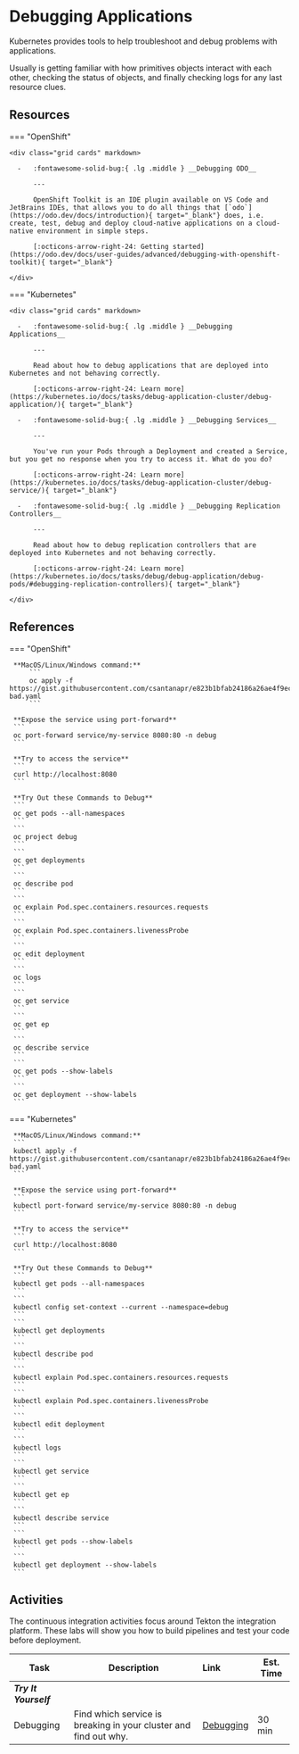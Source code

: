 # Debugging Applications

Kubernetes provides tools to help troubleshoot and debug problems with applications.

Usually is getting familiar with how primitives objects interact with each other, checking the status of objects, and finally checking logs for any last resource clues.

## Resources

=== "OpenShift"

    <div class="grid cards" markdown>

      -   :fontawesome-solid-bug:{ .lg .middle } __Debugging ODO__

          ---

          OpenShift Toolkit is an IDE plugin available on VS Code and JetBrains IDEs, that allows you to do all things that [`odo`](https://odo.dev/docs/introduction){ target="_blank"} does, i.e. create, test, debug and deploy cloud-native applications on a cloud-native environment in simple steps.

          [:octicons-arrow-right-24: Getting started](https://odo.dev/docs/user-guides/advanced/debugging-with-openshift-toolkit){ target="_blank"}

    </div>

=== "Kubernetes"

    <div class="grid cards" markdown>

      -   :fontawesome-solid-bug:{ .lg .middle } __Debugging Applications__

          ---

          Read about how to debug applications that are deployed into Kubernetes and not behaving correctly.

          [:octicons-arrow-right-24: Learn more](https://kubernetes.io/docs/tasks/debug-application-cluster/debug-application/){ target="_blank"}

      -   :fontawesome-solid-bug:{ .lg .middle } __Debugging Services__

          ---

          You've run your Pods through a Deployment and created a Service, but you get no response when you try to access it. What do you do?

          [:octicons-arrow-right-24: Learn more](https://kubernetes.io/docs/tasks/debug-application-cluster/debug-service/){ target="_blank"}

      -   :fontawesome-solid-bug:{ .lg .middle } __Debugging Replication Controllers__

          ---

          Read about how to debug replication controllers that are deployed into Kubernetes and not behaving correctly.

          [:octicons-arrow-right-24: Learn more](https://kubernetes.io/docs/tasks/debug/debug-application/debug-pods/#debugging-replication-controllers){ target="_blank"}

    </div>

## References

=== "OpenShift"

     **MacOS/Linux/Windows command:**
         ```
         oc apply -f https://gist.githubusercontent.com/csantanapr/e823b1bfab24186a26ae4f9ec1ff6091/raw/1e2a0cca964c7b54ce3df2fc3fbf33a232511877/debugk8s-bad.yaml
         ```

     **Expose the service using port-forward**
     ```
     oc port-forward service/my-service 8080:80 -n debug
     ```

     **Try to access the service**
     ```
     curl http://localhost:8080
     ```

     **Try Out these Commands to Debug**
     ```
     oc get pods --all-namespaces
     ```
     ```
     oc project debug
     ```
     ```
     oc get deployments
     ```
     ```
     oc describe pod
     ```
     ```
     oc explain Pod.spec.containers.resources.requests
     ```
     ```
     oc explain Pod.spec.containers.livenessProbe
     ```
     ```
     oc edit deployment
     ```
     ```
     oc logs
     ```
     ```
     oc get service
     ```
     ```
     oc get ep
     ```
     ```
     oc describe service
     ```
     ```
     oc get pods --show-labels
     ```
     ```
     oc get deployment --show-labels
     ```

=== "Kubernetes"

     **MacOS/Linux/Windows command:**
     ```
     kubectl apply -f https://gist.githubusercontent.com/csantanapr/e823b1bfab24186a26ae4f9ec1ff6091/raw/1e2a0cca964c7b54ce3df2fc3fbf33a232511877/debugk8s-bad.yaml
     ```

     **Expose the service using port-forward**
     ```
     kubectl port-forward service/my-service 8080:80 -n debug
     ```

     **Try to access the service**
     ```
     curl http://localhost:8080
     ```

     **Try Out these Commands to Debug**
     ```
     kubectl get pods --all-namespaces
     ```
     ```
     kubectl config set-context --current --namespace=debug
     ```
     ```
     kubectl get deployments
     ```
     ```
     kubectl describe pod
     ```
     ```
     kubectl explain Pod.spec.containers.resources.requests
     ```
     ```
     kubectl explain Pod.spec.containers.livenessProbe
     ```
     ```
     kubectl edit deployment
     ```
     ```
     kubectl logs
     ```
     ```
     kubectl get service
     ```
     ```
     kubectl get ep
     ```
     ```
     kubectl describe service
     ```
     ```
     kubectl get pods --show-labels
     ```
     ```
     kubectl get deployment --show-labels
     ```

## Activities

The continuous integration activities focus around Tekton the integration platform. These labs will show you how to build pipelines and test your code before deployment.

| Task                  | Description                                                      | Link                                                | Est. Time |
| --------------------- | ---------------------------------------------------------------- | :-------------------------------------------------- | --------- |
| **_Try It Yourself_** |                                                                  |                                                     |
| Debugging             | Find which service is breaking in your cluster and find out why. | [Debugging](../../../labs/kubernetes/lab5/index.md) | 30 min    |
